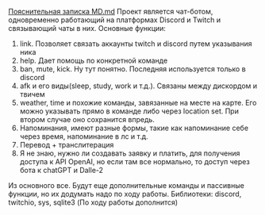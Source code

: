 [Пояснительная записка MD.md](https://github.com/Vagim12/project_bot/files/11072630/MD.md)
Проект является чат-ботом, одновременно работающий на платформах Discord
и Twitch и связывающий чаты в них. Основные функции: 
1. link. Позволяет связать аккаунты twitch и discord путем указывания ника 
2. help. Дает помощь по конкретной команде 
3. ban, mute, kick. Ну тут понятно. Последняя используется только в discord 
4. afk и его виды(sleep, study, work и т.д.). Связаны между дискордом и твичем
5. weather, time и похожие команды, завязанные на месте на карте. Его можно указывать прямо в команде либо через location set. При втором случае оно сохранится впредь.
6. Напоминания, имеют разные формы, такие как напоминание себе через время, напоминание в лс и т.д. 
7. Перевод + транслитерация
8. Я не знаю, нужно ли создавать заявку и платить, для получения доступа к API OpenAI, но если там все нормально, то доступ через бота к chatGPT и Dalle-2

Из основного все. Будут еще дополнительные команды и пассивные функции, но их додумать надо по ходу работы. 
Библиотеки: discord, twitchio, sys, sqlite3
(По ходу работы дополнится)
